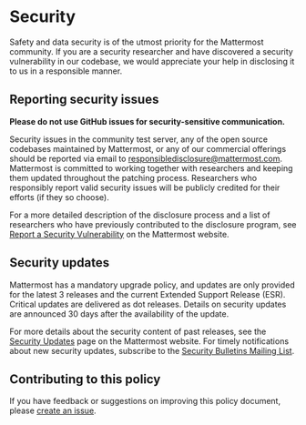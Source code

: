 Security
========

Safety and data security is of the utmost priority for the Mattermost community. If you are a security researcher and have discovered a security vulnerability in our codebase, we would appreciate your help in disclosing it to us in a responsible manner.

Reporting security issues
-------------------------

**Please do not use GitHub issues for security-sensitive communication.**

Security issues in the community test server, any of the open source codebases maintained by Mattermost, or any of our commercial offerings should be reported via email to [responsibledisclosure@mattermost.com](mailto:responsibledisclosure@mattermost.com). Mattermost is committed to working together with researchers and keeping them updated throughout the patching process. Researchers who responsibly report valid security issues will be publicly credited for their efforts (if they so choose).

For a more detailed description of the disclosure process and a list of researchers who have previously contributed to the disclosure program, see [Report a Security Vulnerability](https://mattermost.com/security-vulnerability-report/) on the Mattermost website.

Security updates
----------------

Mattermost has a mandatory upgrade policy, and updates are only provided for the latest 3 releases and the current Extended Support Release (ESR). Critical updates are delivered as dot releases. Details on security updates are announced 30 days after the availability of the update.

For more details about the security content of past releases, see the [Security Updates](https://mattermost.com/security-updates/) page on the Mattermost website. For timely notifications about new security updates, subscribe to the [Security Bulletins Mailing List](https://mattermost.com/security-updates/#sign-up).

Contributing to this policy
---------------------------

If you have feedback or suggestions on improving this policy document, please [create an issue](https://github.com/azigler/openops-private-data-demo/issues/new).
